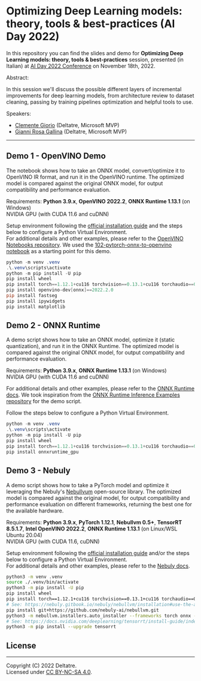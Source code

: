 # Optimizing Deep Learning models: theory, tools & best-practices (AI Day 2022)

In this repository you can find the slides and demo for **Optimizing Deep Learning models: theory, tools & best-practices** session, presented (in Italian) at [AI Day 2022 Conference](https://aiday.dotnetdev.it/) on November 18th, 2022.

Abstract:

In this session we'll discuss the possible different layers of incremental improvements for deep learning models, from architecture review to dataset cleaning, passing by training pipelines optimization and helpful tools to use.

Speakers:

- [Clemente Giorio](https://www.linkedin.com/in/clemente-giorio-03a61811/) (Deltatre, Microsoft MVP)
- [Gianni Rosa Gallina](https://www.linkedin.com/in/gianni-rosa-gallina-b206a821/) (Deltatre, Microsoft MVP)

---

## Demo 1 - OpenVINO Demo

The notebook shows how to take an ONNX model, convert/optimize it to OpenVINO IR format, and run it in the OpenVINO runtime. The optimized model is compared against the original ONNX model, for output compatibility and performance evaluation.

Requirements: **Python 3.9.x**, **OpenVINO 2022.2**, **ONNX Runtime 1.13.1** (on Windows)  
NVIDIA GPU (with CUDA 11.6 and cuDNN)

Setup environment following the [official installation guide](https://github.com/openvinotoolkit/openvino_notebooks#-installation-guide) and the steps below to configure a Python Virtual Environment.  
For additional details and other examples, please refer to the [OpenVINO Notebooks repository](https://github.com/openvinotoolkit/openvino_notebooks). We used the [102-pytorch-onnx-to-openvino notebook](https://github.com/openvinotoolkit/openvino_notebooks/tree/main/notebooks/102-pytorch-onnx-to-openvino) as a starting point for this demo.

```powershell
python -m venv .venv
.\.venv\scripts\activate
python -m pip install -U pip
pip install wheel
pip install torch==1.12.1+cu116 torchvision==0.13.1+cu116 torchaudio==0.12.1 --extra-index-url https://download.pytorch.org/whl/cu116
pip install openvino-dev[onnx]==2022.2.0
pip install fastseg
pip install ipywidgets
pip install matplotlib
```

## Demo 2 - ONNX Runtime

A demo script shows how to take an ONNX model, optimize it (static quantization), and run it in the ONNX Runtime. The optimized model is compared against the original ONNX model, for output compatibility and performance evaluation.

Requirements: **Python 3.9.x**, **ONNX Runtime 1.13.1** (on Windows)  
NVIDIA GPU (with CUDA 11.6 and cuDNN)

For additional details and other examples, please refer to the [ONNX Runtime docs](https://onnxruntime.ai/docs/performance/quantization.html). We took inspiration from the [
ONNX Runtime Inference Examples repository](https://github.com/microsoft/onnxruntime-inference-examples/tree/main/quantization) for the demo script.

Follow the steps below to configure a Python Virtual Environment.

```powershell
python -m venv .venv
.\.venv\scripts\activate
python -m pip install -U pip
pip install wheel
pip install torch==1.12.1+cu116 torchvision==0.13.1+cu116 torchaudio==0.12.1 --extra-index-url https://download.pytorch.org/whl/cu116
pip install onnxruntime_gpu
```

## Demo 3 - Nebuly

A demo script shows how to take a PyTorch model and optimize it leveraging the Nebuly's [Nebullvum](https://github.com/nebuly-ai/nebullvm) open-source library. The optimized model is compared against the original model, for output compatibility and performance evaluation on different frameworks, returning the best one for the available hardware.

Requirements: **Python 3.9.x**, **PyTorch 1.12.1**, **Nebullvm 0.5+**, **TensorRT 8.5.1.7**, **Intel OpenVINO 2022.2**, **ONNX Runtime 1.13.1** (on Linux/WSL Ubuntu 20.04)  
NVIDIA GPU (with CUDA 11.6, cuDNN)

Setup environment following the [official installation guide](https://nebuly.gitbook.io/nebuly/nebullvm/installation) and/or the steps below to configure a Python Virtual Environment.  
For additional details and other examples, please refer to the [Nebuly docs](https://nebuly.gitbook.io/nebuly/nebullvm/installation).

```bash
python3 -m venv .venv
source ./.venv/bin/activate
python3 -m pip install -U pip
pip install wheel
pip install torch==1.12.1+cu116 torchvision==0.13.1+cu116 torchaudio==0.12.1 --extra-index-url https://download.pytorch.org/whl/cu116
# See: https://nebuly.gitbook.io/nebuly/nebullvm/installation#use-the-auto-installer-recommended
pip install git+https://github.com/nebuly-ai/nebullvm.git
python3 -m nebullvm.installers.auto_installer --frameworks torch onnx --compilers torch_tensor_rt intel_neural_compressor deepsparse openvino
# See: https://docs.nvidia.com/deeplearning/tensorrt/install-guide/index.html
python3 -m pip install --upgrade tensorrt 
```

## License
---

Copyright (C) 2022 Deltatre.  
Licensed under [CC BY-NC-SA 4.0](./LICENSE).
